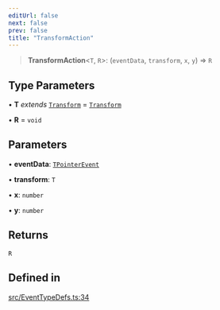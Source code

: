 ```yaml
---
editUrl: false
next: false
prev: false
title: "TransformAction"
---
```


> **TransformAction**\<`T`, `R`\>: (`eventData`, `transform`, `x`, `y`) => `R`

## Type Parameters

• **T** *extends* [`Transform`](/api/type-aliases/transform/) = [`Transform`](/api/type-aliases/transform/)

• **R** = `void`

## Parameters

• **eventData**: [`TPointerEvent`](/api/type-aliases/tpointerevent/)

• **transform**: `T`

• **x**: `number`

• **y**: `number`

## Returns

`R`

## Defined in

[src/EventTypeDefs.ts:34](https://github.com/fabricjs/fabric.js/blob/8748628df7e9de00ba77413bfc3ad9e9fe9d4f30/src/EventTypeDefs.ts#L34)
